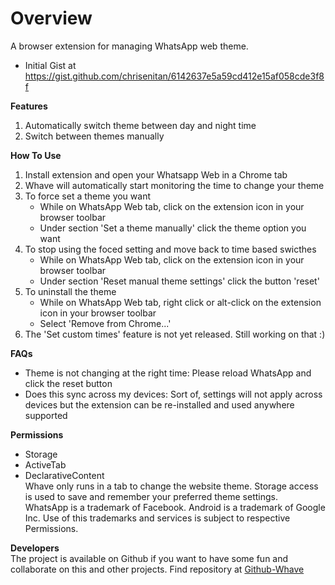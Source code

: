 # Overview
A browser extension for managing WhatsApp web theme. 
- Initial Gist at https://gist.github.com/chrisenitan/6142637e5a59cd412e15af058cde3f8f

**Features**
1. Automatically switch theme between day and night time
2. Switch between themes manually

**How To Use**
1. Install extension and open your Whatsapp Web in a Chrome tab
2. Whave will automatically start monitoring the time to change your theme
3. To force set a theme you want
    - While on WhatsApp Web tab, click on the extension icon in your browser toolbar
    - Under section 'Set a theme manually' click the theme option you want
4. To stop using the foced setting and move back to time based swicthes
    - While on WhatsApp Web tab, click on the extension icon in your browser toolbar
    - Under section 'Reset manual theme settings' click the button 'reset'
5. To uninstall the theme
    - While on WhatsApp Web tab, right click or alt-click on the extension icon in your browser toolbar
    - Select 'Remove from Chrome...'
6. The 'Set custom times' feature is not yet released. Still working on that :)

**FAQs**
- Theme is not changing at the right time: Please reload WhatsApp and click the reset button
- Does this sync across my devices: Sort of, settings will not apply across devices but the extension can be re-installed and used anywhere supported

**Permissions**
- Storage
- ActiveTab
- DeclarativeContent<br>
Whave only runs in a tab to change the website theme. Storage access is used to save and remember your preferred theme settings.<br> 
WhatsApp is a trademark of Facebook. Android is a trademark of Google Inc. Use of this trademarks and services is subject to respective Permissions.

**Developers**<br>
The project is available on Github if you want to have some fun and collaborate on this and other projects. Find repository at <a href="https://github.com/chrisenitan/Whave" target="_blank">Github-Whave</a>
